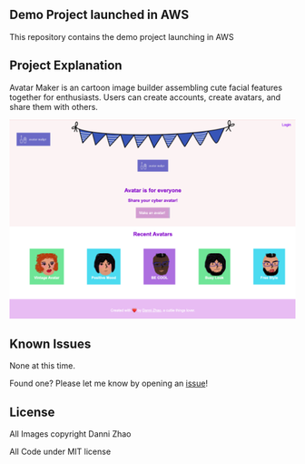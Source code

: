 ## Demo Project launched in AWS

This repository contains the demo project launching in AWS

## Project Explanation

Avatar Maker is an cartoon image builder assembling cute facial features together for enthusiasts. Users can create accounts, create avatars, and share them with others.

![Avatar Maker](assets/avatar_snapshot.png)

## Known Issues

None at this time.

Found one? Please let me know by opening an [issue](https://github.com/daneez/avatar-maker/issues)!

## License

All Images copyright Danni Zhao

All Code under MIT license
